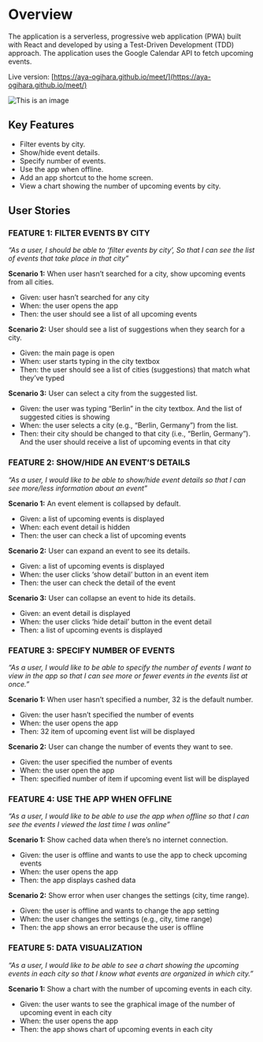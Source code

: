 # Overview

The application is a serverless, progressive web application (PWA) built with React and developed by using a Test-Driven Development (TDD) approach. The application uses the Google Calendar API to fetch upcoming events.

Live version: [https://aya-ogihara.github.io/meet/](https://aya-ogihara.github.io/meet/) 

![This is an image](https://i.ibb.co/brCVCd7/meet-top.jpg
)

## Key Features

* Filter events by city.
* Show/hide event details.
* Specify number of events.
* Use the app when offline.
* Add an app shortcut to the home screen.
* View a chart showing the number of upcoming events by city.

## User Stories

### FEATURE 1: FILTER EVENTS BY CITY
*“As a user, I should be able to ‘filter events by city’, So that I can see the list of events that take place in that city”*

**Scenario 1:** When user hasn’t searched for a city, show upcoming events from all cities.
* Given: user hasn’t searched for any city
* When: the user opens the app
* Then: the user should see a list of all upcoming events

**Scenario 2:** User should see a list of suggestions when they search for a city.
* Given: the main page is open
* When: user starts typing in the city textbox
* Then: the user should see a list of cities (suggestions) that match what they’ve typed

**Scenario 3:** User can select a city from the suggested list.
* Given: the user was typing “Berlin” in the city textbox. And the list of suggested cities is showing
* When: the user selects a city (e.g., “Berlin, Germany”) from the list. 
* Then: their city should be changed to that city (i.e., “Berlin, Germany”). And the user should receive a list of upcoming events in that city

### FEATURE 2: SHOW/HIDE AN EVENT’S DETAILS
*“As a user, I would like to be able to show/hide event details so that I can see more/less information about an event”*

**Scenario 1:** An event element is collapsed by default.
* Given:  a list of upcoming events is displayed
* When:  each event detail is hidden
* Then: the user can check a list of upcoming events

**Scenario 2:** User can expand an event to see its details.
* Given:  a list of upcoming events is displayed
* When:  the user clicks ‘show detail’ button in an event item
* Then:  the user can check the detail of the event

**Scenario 3:** User can collapse an event to hide its details.
* Given:  an event detail is displayed
* When:  the user clicks ‘hide detail’ button in the event detail
* Then: a list of upcoming events is displayed

### FEATURE 3: SPECIFY NUMBER OF EVENTS
*“As a user, I would like to be able to specify the number of events I want to view in the app so that I can see more or fewer events in the events list at once.”*

**Scenario 1:** When user hasn’t specified a number, 32 is the default number.
* Given:  the user hasn’t specified the number of events
* When:  the user opens the app
* Then: 32 item of upcoming event list will be displayed

**Scenario 2:** User can change the number of events they want to see.
* Given:  the user specified the number of events 
* When: the user open the app
* Then: specified number of item if upcoming event list will be displayed

### FEATURE 4: USE THE APP WHEN OFFLINE
*“As a user, I would like to be able to use the app when offline so that I can see the events I viewed the last time I was online”*

**Scenario 1:** Show cached data when there’s no internet connection.
* Given:  the user is offline and wants to use the app to check upcoming events
* When:  the user opens the app 
* Then: the app displays cashed data

**Scenario 2:** Show error when user changes the settings (city, time range).
* Given:  the user is offline and wants to change the app setting
* When:  the user changes the settings (e.g., city, time range)
* Then: the app shows an error because the user is offline

### FEATURE 5: DATA VISUALIZATION
*“As a user, I would like to be able to see a chart showing the upcoming events in each city so that I know what events are organized in which city.”*

**Scenario 1:** Show a chart with the number of upcoming events in each city.
* Given:  the user wants to see the graphical image of the number of upcoming event in each city
* When: the user opens the app  
* Then: the app shows chart of upcoming events in each city 


